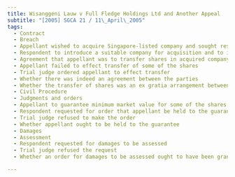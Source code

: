 ```yaml
---
title: Wisanggeni Lauw v Full Fledge Holdings Ltd and Another Appeal 
subtitle: "[2005] SGCA 21 / 11\_April\_2005"
tags:
  - Contract
  - Breach
  - Appellant wished to acquire Singapore-listed company and sought respondent\'s help
  - Respondent to introduce a suitable company for acquisition and to inject a sum of money towards appellant\'s business plan
  - Agreement that appellant was to transfer shares in acquired company in exchange for respondent\'s efforts
  - Appellant failed to effect transfer of some of the shares
  - Trial judge ordered appellant to effect transfer
  - Whether there was indeed an agreement between the parties
  - Whether the transfer of shares was an ex gratia arrangement between the parties
  - Civil Procedure
  - Judgments and orders
  - Appellant to guarantee minimum market value for some of the shares for a period of one year
  - Respondent requested for order that appellant be held to the guarantee
  - Trial judge refused to make the order
  - Whether appellant ought to be held to the guarantee
  - Damages
  - Assessment
  - Respondent requested for damages to be assessed
  - Trial judge refused the request
  - Whether an order for damages to be assessed ought to have been granted

---
```


